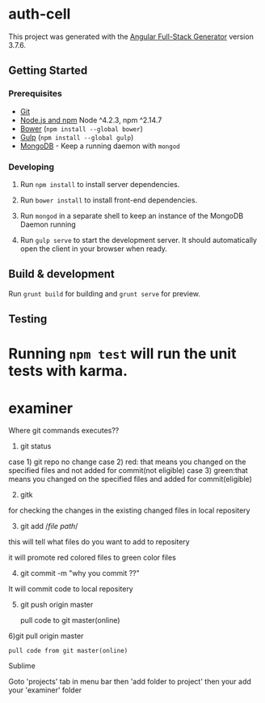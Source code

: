 
# auth-cell

This project was generated with the [Angular Full-Stack Generator](https://github.com/DaftMonk/generator-angular-fullstack) version 3.7.6.

## Getting Started

### Prerequisites

- [Git](https://git-scm.com/)
- [Node.js and npm](nodejs.org) Node ^4.2.3, npm ^2.14.7
- [Bower](bower.io) (`npm install --global bower`)
- [Gulp](http://gulpjs.com/) (`npm install --global gulp`)
- [MongoDB](https://www.mongodb.org/) - Keep a running daemon with `mongod`

### Developing

1. Run `npm install` to install server dependencies.

2. Run `bower install` to install front-end dependencies.

3. Run `mongod` in a separate shell to keep an instance of the MongoDB Daemon running

4. Run `gulp serve` to start the development server. It should automatically open the client in your browser when ready.

## Build & development

Run `grunt build` for building and `grunt serve` for preview.

## Testing

Running `npm test` will run the unit tests with karma.
=======
# examiner


Where git commands executes??


1) git status

case 1)
 git repo no change
case 2)
red: that means you changed on the specified files and not added for commit(not eligible)
case 3)
green:that means you changed on the specified files and added for commit(eligible)


2)  gitk

for checking the changes in the existing changed files in local repositery

3)   git add /*file path*/

this will tell what files do you want to add to repositery

it will promote red colored files to green color files

4) git commit -m "why you commit ??"

It will commit code to local repositery

5) git push origin master

	pull code to git master(online)

6)git pull origin master

	pull code from git master(online)

Sublime 

Goto 'projects' tab in menu bar then 'add folder to project' then your add your 'examiner' folder


